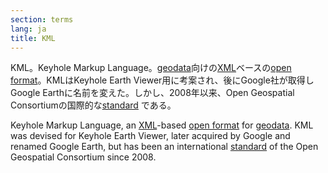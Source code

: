 ```yaml
---
section: terms
lang: ja
title: KML
---
```


KML。Keyhole Markup Language。[geodata](/glossary/ja/terms/geodata/)向けの[XML](/glossary/ja/terms/xml/)ベースの[open format](/glossary/ja/terms/open-format/)。KMLはKeyhole Earth Viewer用に考案され、後にGoogle社が取得しGoogle Earthに名前を変えた。しかし、2008年以来、Open Geospatial Consortiumの国際的な[standard](/glossary/ja/terms/standard/) である。

Keyhole Markup Language, an [XML](/glossary/en/terms/xml/)-based [open format](/glossary/en/terms/open-format/) for [geodata](/glossary/en/terms/geodata/). KML was devised for Keyhole Earth Viewer, later acquired by Google and renamed Google Earth, but has been an international [standard](/glossary/en/terms/standard/) of the Open Geospatial Consortium since 2008.
